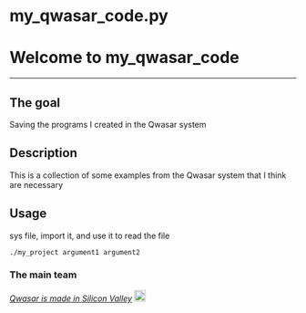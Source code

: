 # my_qwasar_code.py

# Welcome to my_qwasar_code
***

## The goal
Saving the programs I created in the Qwasar system

## Description
This is a collection of some examples from the Qwasar system that I think are necessary

## Usage
sys file, import it, and use it to read the file
```
./my_project argument1 argument2
```

### The main team


<span><i> <a href='https://qwasar.io'>Qwasar is made in Silicon Valley</a></i></span>
<span><img alt='Qwasar Silicon Valley Logo' src='https://storage.googleapis.com/qwasar-public/qwasar-logo_50x50.png' width='20px'></span>
